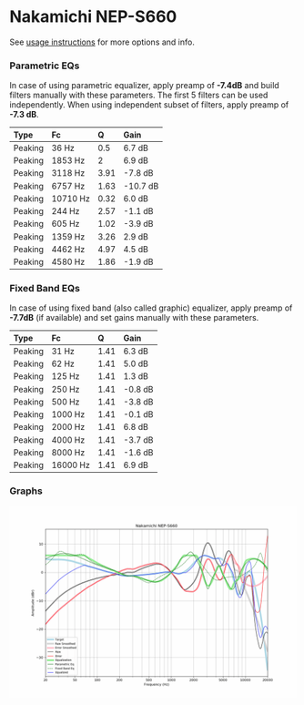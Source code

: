 # Nakamichi NEP-S660
See [usage instructions](https://github.com/jaakkopasanen/AutoEq#usage) for more options and info.

### Parametric EQs
In case of using parametric equalizer, apply preamp of **-7.4dB** and build filters manually
with these parameters. The first 5 filters can be used independently.
When using independent subset of filters, apply preamp of **-7.3 dB**.

| Type    | Fc       |    Q | Gain     |
|:--------|:---------|:-----|:---------|
| Peaking | 36 Hz    | 0.5  | 6.7 dB   |
| Peaking | 1853 Hz  | 2    | 6.9 dB   |
| Peaking | 3118 Hz  | 3.91 | -7.8 dB  |
| Peaking | 6757 Hz  | 1.63 | -10.7 dB |
| Peaking | 10710 Hz | 0.32 | 6.0 dB   |
| Peaking | 244 Hz   | 2.57 | -1.1 dB  |
| Peaking | 605 Hz   | 1.02 | -3.9 dB  |
| Peaking | 1359 Hz  | 3.26 | 2.9 dB   |
| Peaking | 4462 Hz  | 4.97 | 4.5 dB   |
| Peaking | 4580 Hz  | 1.86 | -1.9 dB  |

### Fixed Band EQs
In case of using fixed band (also called graphic) equalizer, apply preamp of **-7.7dB**
(if available) and set gains manually with these parameters.

| Type    | Fc       |    Q | Gain    |
|:--------|:---------|:-----|:--------|
| Peaking | 31 Hz    | 1.41 | 6.3 dB  |
| Peaking | 62 Hz    | 1.41 | 5.0 dB  |
| Peaking | 125 Hz   | 1.41 | 1.3 dB  |
| Peaking | 250 Hz   | 1.41 | -0.8 dB |
| Peaking | 500 Hz   | 1.41 | -3.8 dB |
| Peaking | 1000 Hz  | 1.41 | -0.1 dB |
| Peaking | 2000 Hz  | 1.41 | 6.8 dB  |
| Peaking | 4000 Hz  | 1.41 | -3.7 dB |
| Peaking | 8000 Hz  | 1.41 | -1.6 dB |
| Peaking | 16000 Hz | 1.41 | 6.9 dB  |

### Graphs
![](./Nakamichi%20NEP-S660.png)